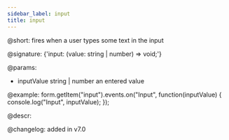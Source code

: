 ```yaml
---
sidebar_label: input
title: input
---          
```


@short: fires when a user types some text in the input

@signature: {'input: (value: string | number) => void;'} 

@params:
- inputValue        string | number  an entered value


@example:
form.getItem("input").events.on("Input", function(inputValue) {
    console.log("Input", inputValue);
});



@descr:


@changelog: added in v7.0
